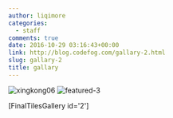 ```yaml
---
author: liqimore
categories:
  - staff
comments: true
date: 2016-10-29 03:16:43+00:00
link: http://blog.codefog.com/gallary-2.html
slug: gallary-2
title: gallary
---
```



![xingkong06](https://static.codefog.com/qiniu/old/2016/10/xingkong06.jpg) ![featured-3](https://static.codefog.com/qiniu/old/2016/10/featured-3.jpg)







[FinalTilesGallery id='2']